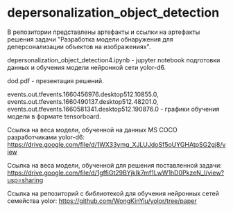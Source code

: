 # depersonalization_object_detection

В репозитории представлены артефакты и ссылки на артефакты решения задачи "Разработка модели обнаружения для деперсонализации
объектов на изображениях".

depersonalization_object_detection4.ipynb - jupyter notebook подготовки данных и обучения модели нейронной сети yolor-d6.

dod.pdf - презентация решений.

events.out.tfevents.1660456976.desktop512.10855.0, events.out.tfevents.1660490137.desktop512.48201.0, events.out.tfevents.1660581341.desktop512.190876.0 - графики обучения модели в формате tensorboard.

Ссылка на веса модели, обученной на данных MS COCO разработчиками yolor-d6: https://drive.google.com/file/d/1WX33ymg_XJLUJdoSf5oUYGHAtpSG2gj8/view 

Ссылка на веса модели, обученной для решения поставленной задачи: https://drive.google.com/file/d/1gffiGt29BYjkIk7mf1LwW1hD0PkzeN_l/view?usp=sharing

Ссылка на репозиторий с библиотекой для обучения нейронных сетей семейства yolor: https://github.com/WongKinYiu/yolor/tree/paper
